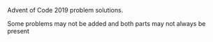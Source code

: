 Advent of Code 2019 problem solutions.

Some problems may not be added and both parts may not always be present